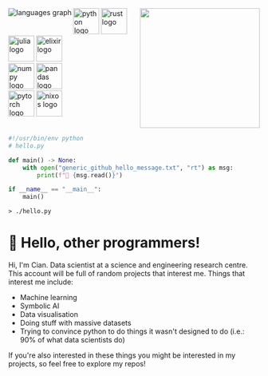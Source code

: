 <div>
    <img src="https://media.tenor.com/0ygiqFaX-ssAAAAC/bongo-cat-typing.gif" height="240px" align="right" />
    <div>
        <div align="left">
            <img src="https://github-readme-stats.vercel.app/api/top-langs?username=Cian-H&locale=en&hide_title=false&layout=donut&card_width=320&hide=nushell,jupyter%20notebook&theme=github_dark&hide_border=true&order=2"
            alt="languages graph" align="left"/>
            <div>
                <img src="https://cdn.jsdelivr.net/gh/devicons/devicon/icons/python/python-original.svg" height="52"
                    alt="python logo" />
                <img src="https://cdn.jsdelivr.net/gh/devicons/devicon/icons/rust/rust-original.svg" height="52"
                    alt="rust logo" />
            </div>
            <div>
                <img src="https://cdn.jsdelivr.net/gh/devicons/devicon/icons/julia/julia-original.svg" height="52"
                    alt="julia logo" />
                <img src="https://cdn.jsdelivr.net/gh/devicons/devicon/icons/elixir/elixir-original.svg" height="52"
                    alt="elixir logo" />
            </div>
            <div>
                <img src="https://cdn.jsdelivr.net/gh/devicons/devicon/icons/numpy/numpy-original.svg" height="52"
                    alt="numpy logo" />
                <img src="https://cdn.jsdelivr.net/gh/devicons/devicon/icons/pandas/pandas-original.svg" height="52"
                    alt="pandas logo" />
            </div>
            <div>
                <img src="https://cdn.jsdelivr.net/gh/devicons/devicon/icons/pytorch/pytorch-original.svg" height="52"
                    alt="pytorch logo" />
                <img src="https://cdn.jsdelivr.net/gh/devicons/devicon/icons/nixos/nixos-original.svg" height="52"
                    alt="nixos logo" />
            </div>
        </div>
    </div>
</div>
<br clear="all">

```python
#!/usr/bin/env python
# hello.py

def main() -> None:
    with open("generic_github_hello_message.txt", "rt") as msg:
        print(f"👋 {msg.read()}")

if __name__ == "__main__":
    main()
```

```nu
> ./hello.py
```

# 👋 Hello, other programmers!

Hi, I'm Cian. Data scientist at a science and engineering research centre. This account will be full of random projects that interest me. Things that interest me include:

- Machine learning
- Symbolic AI
- Data visualisation
- Doing stuff with massive datasets
- Trying to convince python to do things it wasn't designed to do (i.e.: 90% of what data scientists do)

If you're also interested in these things you might be interested in my projects, so feel free to explore my repos!
